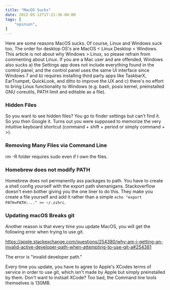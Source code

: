 ```yaml
---
title: "MacOS Sucks"
date: 2022-05-12T17:21:36-04:00
tags: [
    "opinion",
]
---
```


Here are some reasons MacOS sucks. Of course, Linux and Windows suck too. The order for desktop OS's
are MacOS < Linux Desktop < Windows. This article is not about why Windows > Linux, so please refrain
from commenting about Linux. If you are a Mac user and are offended, Windows also sucks a) the Settings
app does not include everything found in the control panel, and the control panel uses the same UI interface
since Windows 7 and b) requires installing third party apps like TaskbarX, EarTrumpet, QuickLook, and ditto to improve the UX and
c) there's no effort to bring Linux functionality to Windows (e.g. bash, posix kernel, preinstalled GNU coreutils, PATH limit and editable as a file).

### Hidden Files

So you want to see hidden files?
You go to finder settings but can't find it. So you then Google it. Turns out you were supposed to memorize the very intuitive keyboard shortcut (command + shift + period or simply command + >).

### Removing Many Files via Command Line

rm -R folder requires sudo even if I own the files.

### Homebrew does not modify PATH

Homebrew does not permanently ass packages to path. You have to create a shell config yourself with the export path shenanigans. Stackoverflow doesn't even bother giving you the one liner to do this. They make you create a file yourself and add it rather than a simple `echo "export PATH=PATH:..." >> ~/.zshrc`.

### Updating macOS Breaks git

Another reason is that every time you update MacOS, you will get the following error when trying to use git.

https://apple.stackexchange.com/questions/254380/why-am-i-getting-an-invalid-active-developer-path-when-attempting-to-use-git-a#254381

The error is "invalid developer path."

Every time you update, you have to agree to Apple's XCodes terms of service in order to use git, which isn't made by Apple but simply
preinstalled by them. Don't want to instsall XCode? Too bad, the Command line tools themselves is 130MB.
